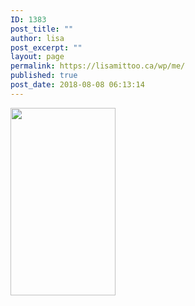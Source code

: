 ```yaml
---
ID: 1383
post_title: ""
author: lisa
post_excerpt: ""
layout: page
permalink: https://lisamittoo.ca/wp/me/
published: true
post_date: 2018-08-08 06:13:14
---
```

<img class="alignnone size-medium wp-image-1371" src="https://lisamittoo.ca/wp/wp-content/uploads/2018/08/11425767_10155762511175571_807646301413109995_n-168x300.png" alt="" width="168" height="300" />